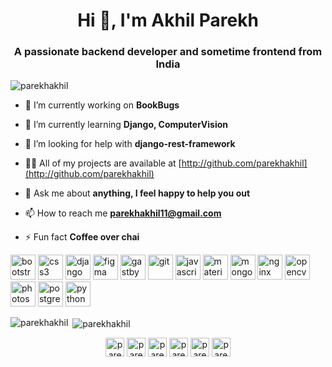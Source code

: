 <h1 align="center">Hi 👋, I'm Akhil Parekh</h1>
<h3 align="center">A passionate backend developer and sometime frontend from India</h3>

<p align="left"> <img src="https://komarev.com/ghpvc/?username=parekhakhil" alt="parekhakhil" /> </p>

- 🔭 I’m currently working on **BookBugs**

- 🌱 I’m currently learning **Django, ComputerVision**

- 🤝 I’m looking for help with **django-rest-framework**

- 👨‍💻 All of my projects are available at [http://github.com/parekhakhil](http://github.com/parekhakhil)

- 💬 Ask me about **anything, I feel happy to help you out**

- 📫 How to reach me **parekhakhil11@gmail.com**

- ⚡ Fun fact **Coffee over chai**

<p align="left"><img src="https://devicons.github.io/devicon/devicon.git/icons/bootstrap/bootstrap-plain.svg" alt="bootstrap" width="40" height="40"/> <img src="https://devicons.github.io/devicon/devicon.git/icons/css3/css3-original-wordmark.svg" alt="css3" width="40" height="40"/> <img src="https://devicons.github.io/devicon/devicon.git/icons/django/django-original.svg" alt="django" width="40" height="40"/> <img src="https://www.vectorlogo.zone/logos/figma/figma-icon.svg" alt="figma" width="40" height="40"/> <img src="https://www.vectorlogo.zone/logos/gatsbyjs/gatsbyjs-icon.svg" alt="gastby" width="40" height="40"/> <img src="https://www.vectorlogo.zone/logos/git-scm/git-scm-icon.svg" alt="git" width="40" height="40"/> <img src="https://devicons.github.io/devicon/devicon.git/icons/javascript/javascript-original.svg" alt="javascript" width="40" height="40"/> <img src="https://raw.githubusercontent.com/prplx/svg-logos/5585531d45d294869c4eaab4d7cf2e9c167710a9/svg/materialize.svg" alt="materialize" width="40" height="40"/> <img src="https://devicons.github.io/devicon/devicon.git/icons/mongodb/mongodb-original-wordmark.svg" alt="mongodb" width="40" height="40"/> <img src="https://devicons.github.io/devicon/devicon.git/icons/nginx/nginx-original.svg" alt="nginx" width="40" height="40"/> <img src="https://www.vectorlogo.zone/logos/opencv/opencv-icon.svg" alt="opencv" width="40" height="40"/> <img src="https://devicons.github.io/devicon/devicon.git/icons/photoshop/photoshop-plain.svg" alt="photoshop" width="40" height="40"/> <img src="https://devicons.github.io/devicon/devicon.git/icons/postgresql/postgresql-original-wordmark.svg" alt="postgresql" width="40" height="40"/> <img src="https://devicons.github.io/devicon/devicon.git/icons/python/python-original.svg" alt="python" width="40" height="40"/></p><p><img align="left" src="https://github-readme-stats.vercel.app/api/top-langs/?username=parekhakhil&layout=compact&hide=html" alt="parekhakhil" /></p>

<p>&nbsp;<img align="center" src="https://github-readme-stats.vercel.app/api?username=parekhakhil&show_icons=true" alt="parekhakhil" /></p>

<p align="center">
<a href="https://twitter.com/parekh_akhil" target="blank"><img align="center" src="https://cdn.jsdelivr.net/npm/simple-icons@3.0.1/icons/twitter.svg" alt="parekh_akhil" height="30" width="30" /></a>
<a href="https://linkedin.com/in/parekhakhil" target="blank"><img align="center" src="https://cdn.jsdelivr.net/npm/simple-icons@3.0.1/icons/linkedin.svg" alt="parekhakhil" height="30" width="30" /></a>
<a href="https://stackoverflow.com/users/parekh-akhil" target="blank"><img align="center" src="https://cdn.jsdelivr.net/npm/simple-icons@3.0.1/icons/stackoverflow.svg" alt="parekh-akhil" height="30" width="30" /></a>
<a href="https://kaggle.com/parekhakhil" target="blank"><img align="center" src="https://cdn.jsdelivr.net/npm/simple-icons@3.0.1/icons/kaggle.svg" alt="parekhakhil" height="30" width="30" /></a>
<a href="https://fb.com/parekhakhil1" target="blank"><img align="center" src="https://cdn.jsdelivr.net/npm/simple-icons@3.0.1/icons/facebook.svg" alt="parekhakhil1" height="30" width="30" /></a>
<a href="https://instagram.com/parekh_akhil" target="blank"><img align="center" src="https://cdn.jsdelivr.net/npm/simple-icons@3.0.1/icons/instagram.svg" alt="parekh_akhil" height="30" width="30" /></a>
</p>